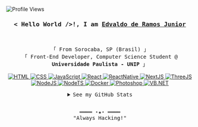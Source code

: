 ﻿<!-- https://github.com/ejunior95/ -->
<!-- April 16, 2021 -->
<!-- leave a STAR, if you like it ! -->

<!-- Profile Views Counter -->
![Profile Views](https://gpvc.arturio.dev/ejunior95?v=3)
<br>
<!-- Intro  -->
<h3 align="center">
        <samp>< Hello World />!, I am
                <b><a target="_blank" href="#">Edvaldo de Ramos Junior</a></b>
        </samp>
</h3>
<br>

<p align="center">
        <!-- Organisation  -->
        <samp>
                「 From Sorocaba, SP (Brasil) 」
                <br>
                「 Front-End Developer, Computer Science Student @<b> Universidade Paulista - UNIP</b> 」
                <br>
                <br>
        </samp>
        <!-- Programming Languages -->
        <!-- HTML -->
        <a href="https://github.com/ejunior95?tab=repositories" target="_blank"><img alt="HTML"
                        src="https://img.shields.io/badge/-HTML-E34F26?style=flat&logo=HTML5&logoColor=white">
        </a>
        <!-- CSS  -->
        <a href="https://github.com/ejunior95?tab=repositories" target="_blank"><img alt="CSS"
                        src="https://img.shields.io/badge/-CSS-1572B6?style=flat&logo=CSS3&logoColor=white">
        </a>
        <!-- JavaScript -->
        <a href="https://github.com/ejunior95?tab=repositories" target="_blank"><img alt="JavaScript"
                        src="https://img.shields.io/badge/-JavaScript-F7DF1E?style=flat&logo=JavaScript&logoColor=black">
        </a>
        <!-- ReactJS -->
        <a href="https://github.com/ejunior95?tab=repositories" target="_blank"><img alt="React"
                        src="https://img.shields.io/badge/-React-3776AB?style=flat&logo=React&logoColor=white">
        </a>
        <!-- React Native -->
        <a href="https://github.com/ejunior95?tab=repositories" target="_blank"><img alt="ReactNative"
                        src="https://img.shields.io/badge/-ReactNative-0088CC?style=flat&logo=React&logoColor=white">
        </a>
        <!-- NextJS -->
        <a href="https://github.com/ejunior95?tab=repositories" target="_blank"><img alt="NextJS"
                        src="https://img.shields.io/badge/-NextJS-000000?style=flat&logo=Next.js&logoColor=#0082C9">
        </a>
        <!-- ThreeJS -->
        <a href="https://github.com/ejunior95?tab=repositories" target="_blank"><img alt="ThreeJS"
                        src="https://img.shields.io/badge/-ThreeJS-000000?style=flat&logo=Three.js&logoColor=#FFFFFF">
        </a>
        <!-- NodeJS -->
        <a href="https://github.com/ejunior95?tab=repositories" target="_blank"><img alt="NodeJS"
                        src="https://img.shields.io/badge/-Node.js-339933?style=flat&logo=Node.js&logoColor=#FFFFFF">
        </a>
        <!-- NodeTS -->
        <a href="https://github.com/ejunior95?tab=repositories" target="_blank"><img alt="NodeTS"
                        src="https://img.shields.io/badge/-Node.ts-3178C6?style=flat&logo=ts-node&logoColor=#FFFFFF">
        </a>
        <!-- Docker -->
        <a href="https://github.com/ejunior95?tab=repositories" target="_blank"><img alt="Docker"
                        src="https://img.shields.io/badge/-Docker-31A8FF?style=flat&logo=Docker&logoColor=#FFFFFF">
        </a>
        <!-- Adobe Photoshop -->
        <a href="https://github.com/ejunior95?tab=repositories" target="_blank"><img alt="Photoshop"
                        src="https://img.shields.io/badge/-AdobePhotoshop-31A8FF?style=flat&logo=Adobe-Photoshop&logoColor=#FFFFFF">
        </a>
        <!-- VB.NET -->
        <a href="https://github.com/ejunior95?tab=repositories" target="_blank"><img alt="VB.NET"
                        src="https://img.shields.io/badge/-VisualBasic-00979D?style=flat&logo=Microsoft&logoColor=#5E5E5E">
        </a>
</p>

<!-- Details Section-->
<details align="center">
    <summary> <samp>See my GitHub Stats</samp></summary>
    <p align="center">
        <br>
        <!-- Activity Widget -->
        <img alt="Junior's GitHub Stats"
                src="https://github-readme-stats.vercel.app/api?username=ejunior95&show_icons=true&theme=react" />
        <br>
        <!-- Social Links -->
        <p>Find me on</p>
        <!-- Gmail -->
        <a href="mailto:e.junior95@gmail.com" target="_blank"><img alt="Gmail"
                src="https://img.shields.io/badge/-Gmail-EA4335?style=flat-square&logo=Gmail&logoColor=white">
        </a>
        <!-- Linkedin -->
        <a href="https://www.linkedin.com/in/deved-jr100/" target="_blank"><img alt="Linkedin"
                src="https://img.shields.io/badge/-Linkedin-0A66C2?style=flat-square&logo=Linkedin&logoColor=white">
        </a>
        <!-- Behance -->
        <a href="https://www.behance.net/ejunior95" target="_blank"><img alt="Behance"
                src="https://img.shields.io/badge/-Behance-1769FF?style=flat-square&logo=Behance&logoColor=white">
        </a>
        <!-- Facebook -->
        <a href="https://www.facebook.com/junior2p/" target="_blank"><img alt="Facebook"
                src="https://img.shields.io/badge/-Facebook-1877F2?style=flat-square&logo=Facebook&logoColor=white">
        </a>
    </p>
</details>
<br>

<!-- Footer -->
<samp>
    <p align="center">
        ════ ⋆★⋆ ════
        <br>
        "Always Hacking!"
    </p>
</samp>
